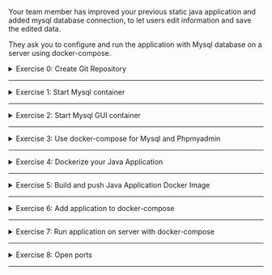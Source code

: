 Your team member has improved your previous static java application and added mysql database connection, to let users edit information and save the edited data.

They ask you to configure and run the application with Mysql database on a server using docker-compose.

<details>
<summary>Exercise 0: Create Git Repository</summary>
<br />

**Tasks:**

Create a git repository for the module exercises on GitHub.

Clone the git repository on https://gitlab.com/devops-bootcamp3/bootcamp-java-mysql
You will be working with this project for the next following modules.

You can check out the code changes and notice that we are using environment variables for the database and its credentials inside the application.

This is very important for 2 main reasons:
- First you don't want to expose the password to your database by hardcoding it into the app and checking it into the repository!
- Second, these values may change based on environment, so you want to be able to set them dynamically when deploying the application, instead of hardcoding them. 

**Steps to solve the tasks:**

```sh
# create a local repository and commit its content
mkdir devops-bootcamp-07-docker
cd devops-bootcamp-07-docker
touch README.md
touch Notes.md
touch Exercises.md
git init 
git add .
git commit -m "Initial commit"

# create git repository on GitHub and push your newly created local repository to it
git remote add origin git@github.com:fsiegrist/devops-bootcamp-07-docker.git
# rename master branch to main if necessary (default on GitHub)
git branch -M main
# push your newly created local repository to it
git push -u origin main

# clone the git repository containing the project the exercises are based on
git clone https://gitlab.com/devops-bootcamp3/bootcamp-java-mysql.git

# delete the .git directory to remove the association with the original repository
cd bootcamp-java-mysql
rm -rf .git

# commit and push the new folder
cd ..
git add bootcamp-java-mysql
git commit -m "Add exercise project"
git push
```

</details>

******

<details>
<summary>Exercise 1: Start Mysql container</summary>
<br />

**Tasks:**

First you want to test the application locally with mysql database. But you don't want install Mysql, you want to get started fast, so you start it as a docker container.

- Start mysql container locally using the official Docker image. Set all needed environment variables.
- Export all needed environment variables for your application for connecting with the database (check variable names inside the code)
- Build jar file and start the application. Test access from browser. Make some change.

**Steps to solve the tasks:**

Step 1: Check the required environment variables\
The environment variables our application needs to connect to the database can be found in the class [DatabaseConfig](./bootcamp-java-mysql/src/main/java/com/example/DatabaseConfig.java). They are
- DB_USER
- DB_PWD
- DB_SERVER
- DB_NAME

Open [Docker Hub](https://hub.docker.com/_/mysql) and check the respective names of the environment variables supported by the MySQL Docker image. They are
- MYSQL_USER
- MYSQL_PASSWORD
- n/a
- MYSQL_DATABASE

In addition the env varibale MYSQL_ROOT_PASSWORD is mandatory. It specifies the password that will be set for the MySQL root superuser account.

Step 2: Start MySQL in a Docker container
```sh
docker run --name mysql \
  -e MYSQL_ROOT_PASSWORD=secret \
  -e MYSQL_USER=admin \
  -e MYSQL_PASSWORD=admin \
  -e MYSQL_DATABASE=team-members \
  -p 3306:3306 \
  -d mysql:8.0.32
```

Step 3: Build the application
```sh
cd ./bootcamp-java-mysql
./gradlew build
```

Step 4: Export the environment variables needed by the application
```sh
export DB_USER=admin
export DB_PWD=admin
export DB_SERVER=localhost
export DB_NAME=team-members
```

Step 5: Start the application
```sh
java -jar ./build/libs/bootcamp-java-mysql-project-1.0-SNAPSHOT.jar
```
Open the application in your browser: [localhost:8080](http://localhost:8080) and edit a member.

</details>

******

<details>
<summary>Exercise 2: Start Mysql GUI container</summary>
<br />

**Tasks:**

Now you have a database, you want to be able to see the database data using a UI tool, so you decide to deploy phpmyadmin. Again, you don't want to install it locally, so you want to start it also as a docker container.

- Start phpmyadmin container using the official image.
- Access your phpmyadmin from browser and test logging in to your Mysql database 

**Steps to solve the tasks:**

Step 1: Read the documentation of the phpmyadmin image\
Open [Docker Hub](https://hub.docker.com/_/phpmyadmin) and check how to start the container and link it to the MySQL Docker container.

Step 2: Start the phpmyadmin Docker container
```sh
# make sure the mysql container is running
docker ps

# download the phpmyadmin image and start the container
docker run --name phpmyadmin -d --link mysql:db -p 8081:80 phpmyadmin:5.2.1
```

Step 3: Open phpmyadmin in the browser\
Open [localhost:8081](http://localhost:8081) in your browser and login with root:secret (see MYSQL_ROOT_PASSWORD in exercise 1) or admin:admin (see MYSQL_USER and MYSQL_PASSWORD in exercise 1). Open the 'team-members' database and browse the 'team-members' table. 

</details>

******

<details>
<summary>Exercise 3: Use docker-compose for Mysql and Phpmyadmin</summary>
<br />

**Tasks:**

You have 2 containers your app needs and you don't want to start them separately all the time. So you configure a docker-compose file for both:

- Create a docker-compose file with both containers
- Configure volume for your DB
- Test that everything works again

**Steps to solve the tasks:**

Step 1: Stop the running containers from the previous exercises
```sh
docker stop phpmyadmin
docker rm phpmyadmin
docker stop mysql
docker rm mysql
```

Step 2: Create `docker-compose.yaml` file\
Create a file called `docker-compose.yaml` with the following content:
```sh
version: '3.9'
services:
  mysql:
    image: mysql:8.0.32
    ports:
      - 3306:3306
    environment:
      - MYSQL_ROOT_PASSWORD=secret
      - MYSQL_USER=admin    
      - MYSQL_PASSWORD=admin
      - MYSQL_DATABASE=team-members
    volumes:
      - mysql-data:/var/lib/mysql

  phpmyadmin:
    image: phpmyadmin:5.2.1
    ports:
      - 8081:80
    environment:
      - PMA_HOST=mysql # defines the host name of the MySQL server
                       # (= service name for containers running in the same Docker network)
      - PMA_PORT=3306
      - MYSQL_ROOT_PASSWORD=secret

volumes:
  mysql-data:
```

Step 3: Start the containers user docker-compose
```sh
cd </path/to/directory/containing/docker-compose.yaml/>
docker-compose up -d
```

Step 4: Open phpmyadmin in the browser\
Open [localhost:8081](http://localhost:8081) in your browser and login with root:secret (see MYSQL_ROOT_PASSWORD in exercise 1) or admin:admin (see MYSQL_USER and MYSQL_PASSWORD in exercise 1).

</details>

******

<details>
<summary>Exercise 4: Dockerize your Java Application</summary>
<br />

**Tasks:**

Now you are done with testing the application locally with Mysql database and want to deploy it on the server to make it accessible for others in the team, so they can edit information.

And since your DB and DB UI are running as docker containers, you want to make your app also run as a docker container. So you can all start them using 1 docker-compose file on the server. So you do the following:

- Create Dockerfile for your java application

**Steps to solve the tasks:**

Step 1: Choose a suitable base image\
Open [Docker Hub](https://hub.docker.com/_/openjdk). You'll find a deprecation note saying
```
This image is officially deprecated and all users are recommended to find and use suitable replacements ASAP.
```
Below you'll find a list of recommended alternatives. We choose [Eclipse Temurin](https://hub.docker.com/_/eclipse-temurin). Open the "Tags" tab to see what tags are provided. Since we want to keep the image small and just need the jre to run the jar, we choose `eclipse-temurin:8-jre`.

Step 2: Create a Dockerfile\
Switch to the [bootcamp-java-mysql](./bootcamp-java-mysql/) folder and create a file called `Dockerfile` with the following content:
```sh
FROM eclipse-temurin:8-jre
# Deprecated base image:
# FROM openjdk:8-jdk-alpine

EXPOSE 8080

RUN mkdir /opt/bootcamp-java-mysql-app
RUN addgroup -S mygroup && adduser -S myuser -G mygroup
RUN chown -R myuser:mygroup /opt/bootcamp-java-mysql-app
USER myuser

COPY ./build/libs/bootcamp-java-mysql-project-1.0-SNAPSHOT.jar /opt/bootcamp-java-mysql-app

CMD ["java", "-jar", "/opt/bootcamp-java-mysql-app/bootcamp-java-mysql-project-1.0-SNAPSHOT.jar"]
```

</details>

******

<details>
<summary>Exercise 5: Build and push Java Application Docker Image</summary>
<br />

**Tasks:**

Now for you to be able to run your java app as a docker image on a remote server, it must be first hosted on a docker repository, so you can fetch it from there on the server. Therefore, you have to do the following:

- Create docker hosted repository on Nexus
- Build the image locally and push to the repository

**Steps to solve the tasks:**

Step 1: Create a Droplet running Nexus as described in [Nexus as Docker container](./demo-projects/nexus-as-docker-container/) and create a private docker registry as described in [Docker repo on Nexus](./demo-projects/nexus-docker-repository/) (step 1 - step 5).

Step 2: Create jar file
```sh
cd bootcamp-java-mysql
./gradlew build
```

Step 3: Create docker image\
`docker build -t 104.248.134.221:8083/java-app:1.0-SNAPSHOT .`

Step 4: Push image to remote private docker registry\
`docker login 104.248.134.221:8083` (username: jenkins / password: jenkins)\
`docker push 104.248.134.221:8083/java-app:1.0-SNAPSHOT`

</details>

******

<details>
<summary>Exercise 6: Add application to docker-compose</summary>
<br />

**Tasks:**

- Add your application's docker image to docker-compose. Configure all needed env vars.


Now your app and Mysql containers in your docker-compose are using environment variables.

- Make all these environment variable values configurable, by setting them on the server when deploying.

INFO: Again, since docker-compose is part of your application and checked in to the repo, it shouldn't contain any sensitive data. But also allow configuring these values from outside based on an environment

**Steps to solve the tasks:**

Step 1: Create `docker-compose.yaml` file
Switch to the [bootcamp-java-mysql](./bootcamp-java-mysql/) folder and create a file called `docker-compose.yaml` with the following content:
```sh
version: '3.9'
services:
  java-app:
    image: 104.248.134.221:8083/java-app:1.0-SNAPSHOT
    environment:
      - DB_SERVER=mysql
      - DB_USER=${MYSQL_USER}
      - DB_PWD=${MYSQL_PASSWORD}
      - DB_NAME=${MYSQL_DATABASE}
    ports:
      - 8080:8080
    depends_on:
      - mysql
    restart: always
    container_name: java-app

  mysql:
    image: mysql:8.0.32
    ports:
      - 3306:3306
    environment:
      - MYSQL_ROOT_PASSWORD=${MYSQL_ROOT_PASSWORD}
      - MYSQL_USER=${MYSQL_USER}
      - MYSQL_PASSWORD=${MYSQL_PASSWORD}
      - MYSQL_DATABASE=${MYSQL_DATABASE}
    volumes:
      - mysql-data:/var/lib/mysql
    container_name: mysql

  phpmyadmin:
    image: phpmyadmin:5.2.1
    ports:
      - 8081:80
    environment:
      - PMA_HOST=mysql # defines the host name of the MySQL server
                       # (= service name for containers running in the same Docker network)
      - PMA_PORT=3306
      - MYSQL_ROOT_PASSWORD=${MYSQL_ROOT_PASSWORD}
    depends_on:
      - mysql
    restart: always
    container_name: phpmyadmin

volumes:
  mysql-data:
```

</details>

******

<details>
<summary>Exercise 7: Run application on server with docker-compose</summary>
<br />

**Tasks:**

Finally your docker-compose file is completed and you want to run your application on the server with docker-compose. For that you need to do the following:

- Set insecure docker repository on server, because Nexus is http
- Do docker login on the server to be allowed to pull the image
- Your application index.html has a hardcoded localhost as a HOST to send requests to backend. You need to fix that and set the server IP address instead, because the server is going to be the host when you deploy the application on a remote server. (Don't forget to rebuild and push the image and if needed adjust the docker-compose file)
- Copy docker-compose.yaml to the server
- Set the needed environment variables for all containers in docker-compose
- Run docker-compose to start all 3 containers

**Steps to solve the tasks:**

Step 1: Create a droplet to which the ava application will be deployed\
Login to your account on [DigitalOcean](https://cloud.digitalocean.com/login) and create a new Droplet (512MB RAM). Add firewall rule opening port 22 for IP address 31.10.157.107 (my local machine).\
ssh into the new droplet (`ssh root@165.227.162.246`) and execute the following commands:
```sh
# Install docker
apt update
snap install docker
```

Add `"insecure-registries": [ "104.248.134.221:8083" ]` to `/var/snap/docker/current/config/daemon.json`.
```sh
# restart Docker
snap restart docker

# check
docker info # should show the additional insecure registry at the end of the output
```

Step 2: Docker login\
`docker login 104.248.134.221:8083` (username: jenkins, password: jenkins)

Step 3: Adjust files
- Change the hardcoded HOST env var in [index.html](./bootcamp-java-mysql/src/main/resources/static/index.html), line 48 to `const HOST = "165.227.162.246";`
- Change version in [build.gradle](./bootcamp-java-mysql/build.gradle), line 8 to `1.1-SNAPSHOT`
- Change version in [Dockerfile](./bootcamp-java-mysql/Dockerfile): `sed -i '' -e 's/1.0-SNAPSHOT/1.1-SNAPSHOT/g' Dockerfile`
- Change version in [docker-compose.yaml](./bootcamp-java-mysql/docker-compose.yaml): `sed -i '' -e 's/1.0-SNAPSHOT/1.1-SNAPSHOT/g' docker-compse.yaml`

Step 4: Rebuild application and image and push image to repo
```sh
./gradlew build
docker build -t 104.248.134.221:8083/java-app:1.1-SNAPSHOT .
docker push 104.248.134.221:8083/java-app:1.1-SNAPSHOT
```

Step 5: Copy docker-compose file to remote server\
`scp docker-compose.yaml root@165.227.162.246:/root`

Step 6: Set env variables on remote server\
ssh into the remote server (`ssh root@165.227.162.246`) and set the following env variables:
```sh
export MYSQL_USER=admin
export MYSQL_PASSWORD=admin
export MYSQL_DATABASE=team_members
export MYSQL_ROOT_PASSWORD=secret
```

Step 7: Run docker compose file
```sh
cd /root
docker-compose up -d
```

</details>

******

<details>
<summary>Exercise 8: Open ports</summary>
<br />

**Tasks:**

Congratulations! Your application is running on the server, but you still can't access the application from the browser. You know you need to configure firewall settings. So do the following:

- Open the necessary port on the server firewall and
- Test access from the browser

**Steps to solve the tasks:**

Step 1: Open port 8080 on droplet\
Add a firewall rule opening port 8080 to the firewall created to open port 22 on the droplet running the docker containers.

Step 2: Open the browser and navigate to `http://165.227.162.246:8080` to see the running app.

</details>

******
